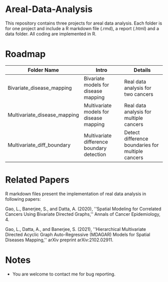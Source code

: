 # Areal-Data-Analysis

This repository contains three projects for areal data analysis. Each folder is for one project and include a R markdown file (.rmd), a report (.html) and a data folder. All coding are implemented in R.

# Roadmap

| Folder Name                  | Intro                                      | Details                                           |
|------------------------------|--------------------------------------------|---------------------------------------------------|
| Bivariate_disease_mapping    | Bivariate models for disease mapping       | Real data analysis for two cancers                |
| Multivariate_disease_mapping | Multivariate models for disease mapping    | Real data analysis for multiple cancers           |
| Multivariate_diff_boundary   | Multivariate difference boundary detection | Detect difference boundaries for multiple cancers |

# Related Papers

R markdown files present the implementation of real data analysis in following papers:

Gao, L., Banerjee, S., and Datta, A. (2020), ''Spatial Modeling for Correlated Cancers
Using Bivariate Directed Graphs,'' Annals of Cancer Epidemiology, 4.

Gao, L., Datta, A., and Banerjee, S. (2021), ''Hierarchical Multivariate Directed Acyclic
Graph Auto-Regressive (MDAGAR) Models for Spatial Diseases Mapping,'' arXiv
preprint arXiv:2102.02911.

# Notes
* You are welcome to contact me for bug reporting.
